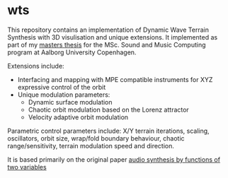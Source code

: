 # wts

This repository contains an implementation of Dynamic Wave Terrain Synthesis with 3D visulisation and unique extensions. 
It implemented as part of my [masters thesis](https://projekter.aau.dk/projekter/files/286179553/thesisReport.pdf) for the MSc. Sound and Music Computing program at Aalborg University Copenhagen. 

Extensions include:
- Interfacing  and mapping with MPE compatible instruments for XYZ expressive control of the orbit
- Unique modulation parameters:
  - Dynamic surface modulation
  - Chaotic orbit modulation based on the Lorenz attractor
  - Velocity adaptive orbit modulation

Parametric control parameters include: X/Y terrain iterations, scaling, oscillators, orbit size, wrap/fold boundary behaviour, chaotic range/sensitivity, terrain modulation speed and direction. 


It is based primarily on the original paper [audio synthesis by functions of two variables](http://www.aes.org/e-lib/browse.cfm?elib=3815)
